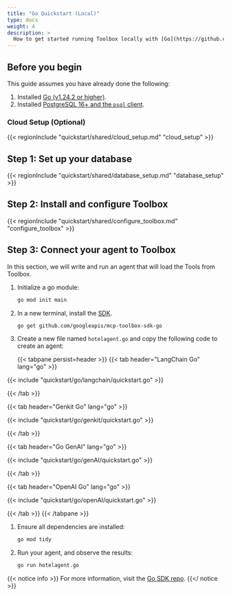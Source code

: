 ```yaml
---
title: "Go Quickstart (Local)"
type: docs
weight: 4
description: >
  How to get started running Toolbox locally with [Go](https://github.com/googleapis/mcp-toolbox-sdk-go), PostgreSQL, and orchestration frameworks such as [LangChain Go](https://tmc.github.io/langchaingo/docs/), [GenkitGo](https://genkit.dev/go/docs/get-started-go/), [Go GenAI](https://github.com/googleapis/go-genai) and [OpenAI Go](https://github.com/openai/openai-go).
---
```


## Before you begin

This guide assumes you have already done the following:

1. Installed [Go (v1.24.2 or higher)].
1. Installed [PostgreSQL 16+ and the `psql` client][install-postgres].

[Go (v1.24.2 or higher)]: https://go.dev/doc/install
[install-postgres]: https://www.postgresql.org/download/

### Cloud Setup (Optional)

{{< regionInclude "quickstart/shared/cloud_setup.md" "cloud_setup" >}}

## Step 1: Set up your database

{{< regionInclude "quickstart/shared/database_setup.md" "database_setup" >}}

## Step 2: Install and configure Toolbox

{{< regionInclude "quickstart/shared/configure_toolbox.md" "configure_toolbox" >}}

## Step 3: Connect your agent to Toolbox

In this section, we will write and run an agent that will load the Tools
from Toolbox.

1. Initialize a go module:

    ```bash
    go mod init main
    ```

1. In a new terminal, install the
   [SDK](https://pkg.go.dev/github.com/googleapis/mcp-toolbox-sdk-go).

    ```bash
    go get github.com/googleapis/mcp-toolbox-sdk-go
    ```

1. Create a new file named `hotelagent.go` and copy the following code to create
   an agent:

    {{< tabpane persist=header >}}
{{< tab header="LangChain Go" lang="go" >}}

{{< include "quickstart/go/langchain/quickstart.go" >}}

{{< /tab >}}

{{< tab header="Genkit Go" lang="go" >}}

{{< include "quickstart/go/genkit/quickstart.go" >}}

{{< /tab >}}

{{< tab header="Go GenAI" lang="go" >}}

{{< include "quickstart/go/genAI/quickstart.go" >}}

{{< /tab >}}

{{< tab header="OpenAI Go" lang="go" >}}

{{< include "quickstart/go/openAI/quickstart.go" >}}

{{< /tab >}}
{{< /tabpane >}}

1. Ensure all dependencies are installed:

    ```sh
    go mod tidy
    ```

1. Run your agent, and observe the results:

    ```sh
    go run hotelagent.go
    ```

{{< notice info >}}
For more information, visit the [Go SDK
repo](https://github.com/googleapis/mcp-toolbox-sdk-go).
{{</ notice >}}
